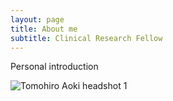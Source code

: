 ```yaml
---
layout: page
title: About me
subtitle: Clinical Research Fellow
---
```


Personal introduction

![Tomohiro Aoki headshot 1](https://github.com/user-attachments/assets/c9916b06-b30a-4206-b291-7288079a6a23)

